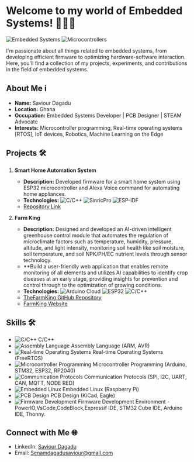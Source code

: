 # Welcome to my world of Embedded Systems! 👨‍💻🚀

![Embedded Systems](https://img.shields.io/badge/Embedded-Systems-orange)
![Microcontrollers](https://img.shields.io/badge/Microcontrollers-Expert-brightgreen)

I'm passionate about all things related to embedded systems, from developing efficient firmware to optimizing hardware-software interaction. Here, you'll find a collection of my projects, experiments, and contributions in the field of embedded systems.

## About Me ℹ️

- **Name:** Saviour Dagadu
- **Location:** Ghana
- **Occupation:** Embedded Systems Developer | PCB Designer | STEAM Advocate
- **Interests:** Microcontroller programming, Real-time operating systems [RTOS], IoT devices, Robotics, Machine Learning on the Edge

## Projects 🛠️

1. **Smart Home Automation System**
   - **Description:** Developed firmware for a smart home system using ESP32 microcontroller and Alexa Voice command for automating home appliances.
   - **Technologies:** ![C/C++](https://img.shields.io/badge/C/C++-intermediate-blue) ![SinricPro](https://img.shields.io/badge/SinricPro-intermediate-blue) ![ESP-IDF](https://img.shields.io/badge/ESP--IDF-intermediate-blue)
   - [Repository Link](#)

2. **Farm King**
   - **Description:** Designed and developed an AI-driven intelligent greenhouse control module that automates the regulation of microclimate factors such as temperature, humidity, pressure, altitude, and light intensity, monitoring soil health like soil moisture, soil temperature, and soil NPK/PH/EC nutrient levels through sensor technology.
   - **Build a user-friendly web application that enables remote monitoring of all elements and utilizes AI capabilities to identify crop diseases at an early stage, providing insights for prevention and control through to the optimization of growing conditions.
   - **Technologies:** ![Arduino Cloud](https://img.shields.io/badge/ArduinoCloud-Advance-green) ![ESP32](https://img.shields.io/badge/ESP32-Advanced-green) ![C/C++](https://img.shields.io/badge/C/C++-Intermediate-green)
   - [TheFarmKing GitHub Repository](https://github.com/kondasMajid/TheFarmKing)
   - [FarmKing Website](https://farmking.netlify.app/)

## Skills 🛠️

- ![C/C++](https://img.shields.io/badge/C%2FC++-Expert-blue) C/C++
- ![Assembly Language](https://img.shields.io/badge/Assembly%20Language-intermediate-yellow) Assembly Language (ARM, AVR)
- ![Real-time Operating Systems](https://img.shields.io/badge/Real--time%20Operating%20Systems-intermediate-yellow) Real-time Operating Systems (FreeRTOS)
- ![Microcontroller Programming](https://img.shields.io/badge/Microcontroller%20Programming-Expert-green) Microcontroller Programming (Arduino, STM32, ESP32, RP2040)
- ![Communication Protocols](https://img.shields.io/badge/Communication%20Protocols-intermediate-yellow) Communication Protocols (SPI, I2C, UART, CAN, MQTT, NODE RED)
- ![Embedded Linux](https://img.shields.io/badge/Embedded%20Linux-Intermediate-orange) Embedded Linux (Raspberry Pi)
- ![PCB Design](https://img.shields.io/badge/PCB%20Design-Intermediate-orange) PCB Design (KiCad, Eagle)
- ![Firmware Development](https://img.shields.io/badge/Firmware%20Development-intermediate-yellow) Firmware Development Environment - PowerIO,VsCode,CodeBlock,Expressif IDE, STM32 Cube IDE, Arduino IDE, Thonny.

## Connect with Me 🌐

- LinkedIn: [Saviour Dagadu](https://www.linkedin.com/in/saviour-dagadu)
- Email: [Senamdagadusaviour@gmail.com](mailto:Senamdagadusaviour@gmail.com)
